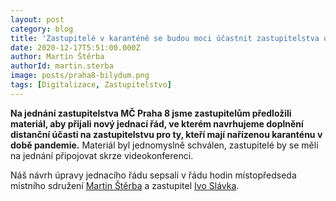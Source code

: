 ```yaml
---
layout: post
category: blog
title: 'Zastupitelé v karanténě se budou moci účastnit zastupitelstva on-line'
date: 2020-12-17T5:51:00.000Z
author: Martin Štěrba
authorId: martin.sterba
image: posts/praha8-bilydum.png
tags: [Digitalizace, Zastupitelstvo]
---
```


**Na jednání zastupitelstva MČ Praha 8 jsme zastupitelům předložili materiál, aby přijali nový jednací řád, ve kterém navrhujeme doplnění distanční účasti na zastupitelstvu pro ty, kteří mají nařízenou karanténu v době pandemie.** Materiál byl jednomyslně schválen, zastupitelé by se měli na jednání připojovat skrze videokonferenci. 

Náš návrh úpravy jednacího řádu sepsali v řádu hodin místopředseda místního sdružení [Martin Štěrba](https://praha8.pirati.cz/lide/martin-sterba/) a zastupitel [Ivo Slávka](https://praha8.pirati.cz/lide/ivo-slavka/). 
